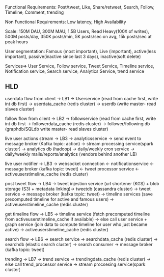Functional Requirements: Post/tweet, Like, Share/retweet, Search, Follow, Timeline, Comment, trending

Non Functional Requirements: Low latency, High Availability

Scale: 150M DAU, 300M MAU, 1.5B Users, Read Heavy(100X of writes), 500M posts/day, 350K posts/min, 5K posts/sec on avg, 15k posts/sec at peak hours

User segmentation: Famous (most important), Live (important), active(less important), passive(inactive since last 3 days), inactive(soft delete) 



Services=> User Service, Follow service, Tweet Service, Timeline service, Notification service, Search service, Analytics Service, trend service


HLD
----

userdata flow from client -> LB1 -> Userservice (read from cache first, write int db first) -> userdata_cache (redis cluster) -> userdb (write master- read slaves cluster)

follow flow from client -> LB2 -> followservice (read from cache first, write int db first -> followerdata_cache (redis cluster) -> follower/following db (graphdb/SQLdb write master- read slaves cluster) 

live user actions stream -> LB3 -> analyticsservice -> send event to message broker (Kafka topic: action) -> stream processing service(spark cluster) -> analytics db (hadoop) -> daily/weekly cron service -> daily/weekly mails/reports/analytics (vendors behind another LB)

live user notifier -> LB3 -> websocket connection <- notificationservice <- message broker (kafka topic: tweet) <- tweet processor service <- activeuserstimeline_cache (redis cluster)

post tweet flow -> LB4 -> tweet injestion service (url shortener (KGS) + blob storage (S3) + metadata linking)-> tweetdb (cassandra cluster) -> tweet service -> message broker (kafka topic: tweet) -> timeline services (save precomputed timeline for active and famous users) -> activeuserstimeline_cache (redis cluster) 

get timeline flow -> LB5 -> timeline service (fetch precomputed timeline from activeuserstimeline_cache if available) -> else call user service + graph service (join data to compute timeline for user who just became active) -> activeuserstimeline_cache (redis cluster)

search flow -> LB6 -> search service -> searchdata_cache (redis cluster) -> searchdb (elastic search cluster) -> search consumer ->  message broker (kafka topic: tweet)

trending -> LB7 -> trend service -> trendingdata_cache (redis cluster) -> else call trend_processor service -> stream procsesing service(spark cluster)



